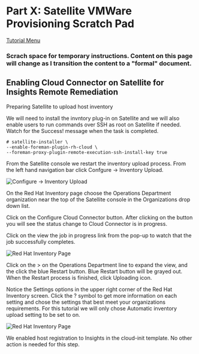 # Part X: Satellite VMWare Provisioning Scratch Pad

[Tutorial Menu](https://github.com/pslucas0212/RedHat-Satellite-VM-Provisioning-to-vSphere-Tutorial)  

### Scrach space for temporary instructions. Content on this page will change as I transition the content to a "formal" document.

## Enabling Cloud Connector on Satellite for Insights Remote Remediation

Preparing Satellite to upload host inventory

We will need to install the invntory plug-in on Satellite and we will also enable users to run commands over SSH as root on Satellite if needed.  Watch for the Success! message when the task is completed.

```
# satellite-installer \
--enable-foreman-plugin-rh-cloud \
--foreman-proxy-plugin-remote-execution-ssh-install-key true
```

From the Satellite console we restart the inventory upload process.  From the left hand navigation bar click Confgure -> Inventory Upload.

![Configure -> Inventory Upload](/images/sat70.png)

On the Red Hat Inventory page choose the Operations Department organization near the top of the Satellite console in the Organizations drop down list.  

Click on the Configure Cloud Connector button.  After clicking on the button you  will see the status change to Cloud Connector is in progress.  

Click on the view the job in progress link from the pop-up to watch that the job successfully completes.

![Red Hat Inventory Page](/images/sat71.png)

Click on the > on the Operations Department line to expand the view, and the click the blue Restart button.  Blue Restart button will be grayed out.  When the Restart process is finished, click Uploading icon.

Notice the Settings options in the upper right corner of the Red Hat Inventory screen.  Click the ? symbol to get more information on each setting and chose the settings that best meet your organizations requirements.  For this tutorial we will only chose Automatic inventory upload setting to be set to on.  

![Red Hat Inventory Page](/images/sat71.png)

We enabled host registration to Insights in the cloud-init template.  No other action is needed for this step.



